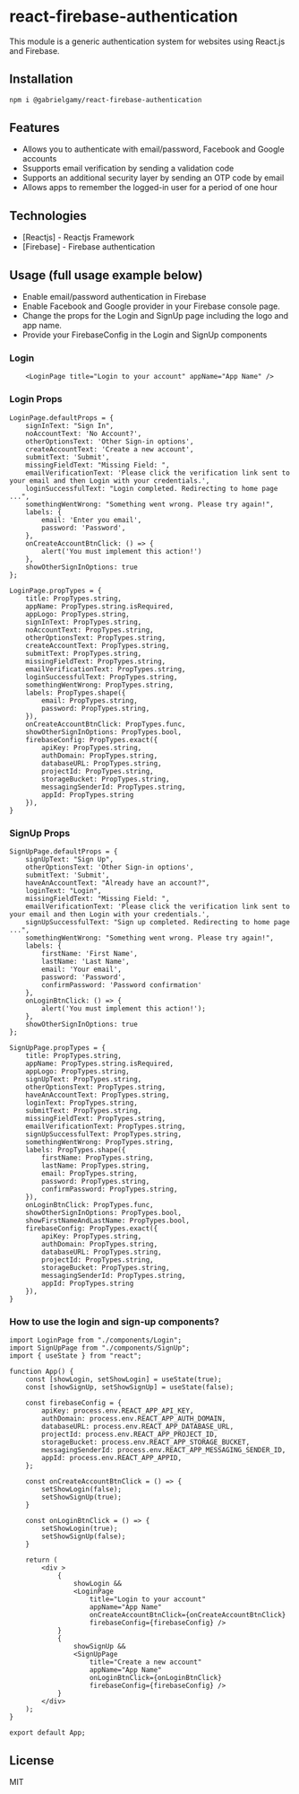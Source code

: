 # react-firebase-authentication
This module is a generic authentication system for websites using React.js and Firebase.

## Installation
```sh
npm i @gabrielgamy/react-firebase-authentication
```

## Features

- Allows you to authenticate with email/password, Facebook and Google accounts
- Ssupports email verification by sending a validation code
- Supports an additional security layer by sending an OTP code by email
- Allows apps to remember the logged-in user for a period of one hour

## Technologies

- [Reactjs] - Reactjs Framework
- [Firebase] - Firebase authentication

## Usage (full usage example below)
- Enable email/password authentication in Firebase
- Enable Facebook and Google provider in your Firebase console page.
- Change the props for the Login and SignUp page including the logo and app name.
- Provide your FirebaseConfig in the Login and SignUp components

### Login
```
    <LoginPage title="Login to your account" appName="App Name" />
```

### Login Props
```
LoginPage.defaultProps = {
    signInText: "Sign In",
    noAccountText: 'No Account?',
    otherOptionsText: 'Other Sign-in options',
    createAccountText: 'Create a new account',
    submitText: 'Submit',
    missingFieldText: "Missing Field: ",
    emailVerificationText: 'Please click the verification link sent to your email and then Login with your credentials.',
    loginSuccessfulText: "Login completed. Redirecting to home page ...",
    somethingWentWrong: "Something went wrong. Please try again!",
    labels: {
        email: 'Enter you email',
        password: 'Password',
    },
    onCreateAccountBtnClick: () => {
        alert('You must implement this action!')
    },
    showOtherSignInOptions: true
};

LoginPage.propTypes = {
    title: PropTypes.string,
    appName: PropTypes.string.isRequired,
    appLogo: PropTypes.string,
    signInText: PropTypes.string,
    noAccountText: PropTypes.string,
    otherOptionsText: PropTypes.string,
    createAccountText: PropTypes.string,
    submitText: PropTypes.string,
    missingFieldText: PropTypes.string,
    emailVerificationText: PropTypes.string,
    loginSuccessfulText: PropTypes.string,
    somethingWentWrong: PropTypes.string,
    labels: PropTypes.shape({
        email: PropTypes.string,
        password: PropTypes.string,
    }),
    onCreateAccountBtnClick: PropTypes.func,
    showOtherSignInOptions: PropTypes.bool,
    firebaseConfig: PropTypes.exact({
        apiKey: PropTypes.string,
        authDomain: PropTypes.string,
        databaseURL: PropTypes.string,
        projectId: PropTypes.string,
        storageBucket: PropTypes.string,
        messagingSenderId: PropTypes.string,
        appId: PropTypes.string
    }),
}
```

### SignUp Props

```
SignUpPage.defaultProps = {
    signUpText: "Sign Up",
    otherOptionsText: 'Other Sign-in options',
    submitText: 'Submit',
    haveAnAccountText: "Already have an account?",
    loginText: "Login",
    missingFieldText: "Missing Field: ",
    emailVerificationText: 'Please click the verification link sent to your email and then Login with your credentials.',
    signUpSuccessfulText: "Sign up completed. Redirecting to home page ...",
    somethingWentWrong: "Something went wrong. Please try again!",
    labels: {
        firstName: 'First Name',
        lastName: 'Last Name',
        email: 'Your email',
        password: 'Password',
        confirmPassword: 'Password confirmation'
    },
    onLoginBtnClick: () => {
        alert('You must implement this action!');
    },
    showOtherSignInOptions: true
};

SignUpPage.propTypes = {
    title: PropTypes.string,
    appName: PropTypes.string.isRequired,
    appLogo: PropTypes.string,
    signUpText: PropTypes.string,
    otherOptionsText: PropTypes.string,
    haveAnAccountText: PropTypes.string,
    loginText: PropTypes.string,
    submitText: PropTypes.string,
    missingFieldText: PropTypes.string,
    emailVerificationText: PropTypes.string,
    signUpSuccessfulText: PropTypes.string,
    somethingWentWrong: PropTypes.string,
    labels: PropTypes.shape({
        firstName: PropTypes.string,
        lastName: PropTypes.string,
        email: PropTypes.string,
        password: PropTypes.string,
        confirmPassword: PropTypes.string,
    }),
    onLoginBtnClick: PropTypes.func,
    showOtherSignInOptions: PropTypes.bool,
    showFirstNameAndLastName: PropTypes.bool,
    firebaseConfig: PropTypes.exact({
        apiKey: PropTypes.string,
        authDomain: PropTypes.string,
        databaseURL: PropTypes.string,
        projectId: PropTypes.string,
        storageBucket: PropTypes.string,
        messagingSenderId: PropTypes.string,
        appId: PropTypes.string
    }),
}
```

### How to use the login and sign-up components?

```
import LoginPage from "./components/Login";
import SignUpPage from "./components/SignUp";
import { useState } from "react";

function App() {
    const [showLogin, setShowLogin] = useState(true);
    const [showSignUp, setShowSignUp] = useState(false);

    const firebaseConfig = {
        apiKey: process.env.REACT_APP_API_KEY,
        authDomain: process.env.REACT_APP_AUTH_DOMAIN,
        databaseURL: process.env.REACT_APP_DATABASE_URL,
        projectId: process.env.REACT_APP_PROJECT_ID,
        storageBucket: process.env.REACT_APP_STORAGE_BUCKET,
        messagingSenderId: process.env.REACT_APP_MESSAGING_SENDER_ID,
        appId: process.env.REACT_APP_APPID,
    };

    const onCreateAccountBtnClick = () => {
        setShowLogin(false);
        setShowSignUp(true);
    }

    const onLoginBtnClick = () => {
        setShowLogin(true);
        setShowSignUp(false);
    }

    return (
        <div >
            {
                showLogin &&
                <LoginPage
                    title="Login to your account"
                    appName="App Name"
                    onCreateAccountBtnClick={onCreateAccountBtnClick}
                    firebaseConfig={firebaseConfig} />
            }
            {
                showSignUp &&
                <SignUpPage
                    title="Create a new account"
                    appName="App Name"
                    onLoginBtnClick={onLoginBtnClick}
                    firebaseConfig={firebaseConfig} />
            }
        </div>
    );
}

export default App;
```

## License

MIT